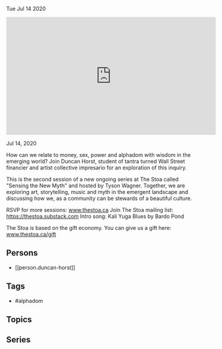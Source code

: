



Tue Jul 14 2020

<iframe width="560" height="315" src="https://www.youtube.com/embed/KfBrAhU1T-c" title="Alphadom w/ Duncan Horst" frameborder="0" allow="accelerometer; autoplay; clipboard-write; encrypted-media; gyroscope; picture-in-picture" allowfullscreen ></iframe>

Jul 14, 2020

How can we relate to money, sex, power and alphadom with wisdom in the emerging world? Join Duncan Horst, student of tantra turned Wall Street financier and artist collective impresario for an exploration of this inquiry.

This is the second session of a new ongoing series at The Stoa called "Sensing the New Myth" and hosted by Tyson Wagner. Together, we are exploring art, storytelling, music and myth in the emergent landscape and discussing how we, as a community can be stewards of a beautiful culture.

RSVP for more sessions: www.thestoa.ca
Join The Stoa mailing list: https://thestoa.substack.com
Intro song: Kali Yuga Blues by Bardo Pond

The Stoa is based on the gift economy. You can give us a gift here: www.thestoa.ca/gift

## Persons

- [[person.duncan-horst]]

## Tags

- #alphadom

## Topics



## Series



